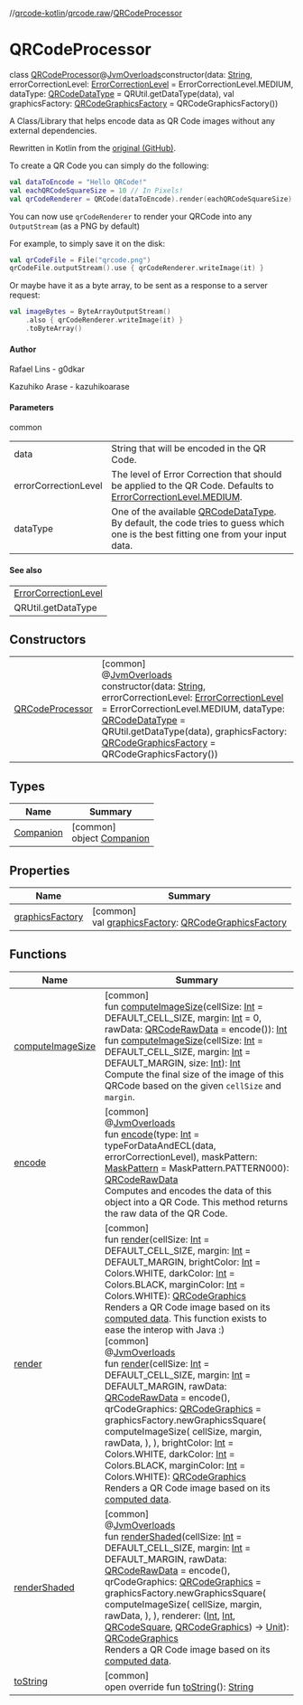 //[qrcode-kotlin](../../../index.md)/[qrcode.raw](../index.md)/[QRCodeProcessor](index.md)

# QRCodeProcessor

class [QRCodeProcessor](index.md)@[JvmOverloads](https://kotlinlang.org/api/latest/jvm/stdlib/kotlin-stdlib/kotlin.jvm/-jvm-overloads/index.html)constructor(data: [String](https://kotlinlang.org/api/latest/jvm/stdlib/kotlin-stdlib/kotlin/-string/index.html), errorCorrectionLevel: [ErrorCorrectionLevel](../-error-correction-level/index.md) = ErrorCorrectionLevel.MEDIUM, dataType: [QRCodeDataType](../-q-r-code-data-type/index.md) = QRUtil.getDataType(data), val graphicsFactory: [QRCodeGraphicsFactory](../../qrcode.render/-q-r-code-graphics-factory/index.md) = QRCodeGraphicsFactory())

A Class/Library that helps encode data as QR Code images without any external dependencies.

Rewritten in Kotlin from the [original (GitHub)](https://github.com/kazuhikoarase/qrcode-generator/blob/master/java/src/main/java/com/d_project/qrcode/QRCode.java).

To create a QR Code you can simply do the following:

```kotlin
val dataToEncode = "Hello QRCode!"
val eachQRCodeSquareSize = 10 // In Pixels!
val qrCodeRenderer = QRCode(dataToEncode).render(eachQRCodeSquareSize)
```

You can now use `qrCodeRenderer` to render your QRCode into any `OutputStream` (as a PNG by default)

For example, to simply save it on the disk:

```kotlin
val qrCodeFile = File("qrcode.png")
qrCodeFile.outputStream().use { qrCodeRenderer.writeImage(it) }
```

Or maybe have it as a byte array, to be sent as a response to a server request:

```kotlin
val imageBytes = ByteArrayOutputStream()
    .also { qrCodeRenderer.writeImage(it) }
    .toByteArray()
```

#### Author

Rafael Lins - g0dkar

Kazuhiko Arase - kazuhikoarase

#### Parameters

common

| | |
|---|---|
| data | String that will be encoded in the QR Code. |
| errorCorrectionLevel | The level of Error Correction that should be applied to the QR Code. Defaults to [ErrorCorrectionLevel.MEDIUM](../-error-correction-level/-m-e-d-i-u-m/index.md). |
| dataType | One of the available [QRCodeDataType](../-q-r-code-data-type/index.md). By default, the code tries to guess which one is the best fitting one from your input data. |

#### See also

| |
|---|
| [ErrorCorrectionLevel](../-error-correction-level/index.md) |
| QRUtil.getDataType |

## Constructors

| | |
|---|---|
| [QRCodeProcessor](-q-r-code-processor.md) | [common]<br>@[JvmOverloads](https://kotlinlang.org/api/latest/jvm/stdlib/kotlin-stdlib/kotlin.jvm/-jvm-overloads/index.html)<br>constructor(data: [String](https://kotlinlang.org/api/latest/jvm/stdlib/kotlin-stdlib/kotlin/-string/index.html), errorCorrectionLevel: [ErrorCorrectionLevel](../-error-correction-level/index.md) = ErrorCorrectionLevel.MEDIUM, dataType: [QRCodeDataType](../-q-r-code-data-type/index.md) = QRUtil.getDataType(data), graphicsFactory: [QRCodeGraphicsFactory](../../qrcode.render/-q-r-code-graphics-factory/index.md) = QRCodeGraphicsFactory()) |

## Types

| Name | Summary |
|---|---|
| [Companion](-companion/index.md) | [common]<br>object [Companion](-companion/index.md) |

## Properties

| Name | Summary |
|---|---|
| [graphicsFactory](graphics-factory.md) | [common]<br>val [graphicsFactory](graphics-factory.md): [QRCodeGraphicsFactory](../../qrcode.render/-q-r-code-graphics-factory/index.md) |

## Functions

| Name | Summary |
|---|---|
| [computeImageSize](compute-image-size.md) | [common]<br>fun [computeImageSize](compute-image-size.md)(cellSize: [Int](https://kotlinlang.org/api/latest/jvm/stdlib/kotlin-stdlib/kotlin/-int/index.html) = DEFAULT_CELL_SIZE, margin: [Int](https://kotlinlang.org/api/latest/jvm/stdlib/kotlin-stdlib/kotlin/-int/index.html) = 0, rawData: [QRCodeRawData](../-q-r-code-raw-data/index.md) = encode()): [Int](https://kotlinlang.org/api/latest/jvm/stdlib/kotlin-stdlib/kotlin/-int/index.html)<br>fun [computeImageSize](compute-image-size.md)(cellSize: [Int](https://kotlinlang.org/api/latest/jvm/stdlib/kotlin-stdlib/kotlin/-int/index.html) = DEFAULT_CELL_SIZE, margin: [Int](https://kotlinlang.org/api/latest/jvm/stdlib/kotlin-stdlib/kotlin/-int/index.html) = DEFAULT_MARGIN, size: [Int](https://kotlinlang.org/api/latest/jvm/stdlib/kotlin-stdlib/kotlin/-int/index.html)): [Int](https://kotlinlang.org/api/latest/jvm/stdlib/kotlin-stdlib/kotlin/-int/index.html)<br>Compute the final size of the image of this QRCode based on the given `cellSize` and `margin`. |
| [encode](encode.md) | [common]<br>@[JvmOverloads](https://kotlinlang.org/api/latest/jvm/stdlib/kotlin-stdlib/kotlin.jvm/-jvm-overloads/index.html)<br>fun [encode](encode.md)(type: [Int](https://kotlinlang.org/api/latest/jvm/stdlib/kotlin-stdlib/kotlin/-int/index.html) = typeForDataAndECL(data, errorCorrectionLevel), maskPattern: [MaskPattern](../-mask-pattern/index.md) = MaskPattern.PATTERN000): [QRCodeRawData](../-q-r-code-raw-data/index.md)<br>Computes and encodes the data of this object into a QR Code. This method returns the raw data of the QR Code. |
| [render](render.md) | [common]<br>fun [render](render.md)(cellSize: [Int](https://kotlinlang.org/api/latest/jvm/stdlib/kotlin-stdlib/kotlin/-int/index.html) = DEFAULT_CELL_SIZE, margin: [Int](https://kotlinlang.org/api/latest/jvm/stdlib/kotlin-stdlib/kotlin/-int/index.html) = DEFAULT_MARGIN, brightColor: [Int](https://kotlinlang.org/api/latest/jvm/stdlib/kotlin-stdlib/kotlin/-int/index.html) = Colors.WHITE, darkColor: [Int](https://kotlinlang.org/api/latest/jvm/stdlib/kotlin-stdlib/kotlin/-int/index.html) = Colors.BLACK, marginColor: [Int](https://kotlinlang.org/api/latest/jvm/stdlib/kotlin-stdlib/kotlin/-int/index.html) = Colors.WHITE): [QRCodeGraphics](../../qrcode.render/-q-r-code-graphics/index.md)<br>Renders a QR Code image based on its [computed data](encode.md). This function exists to ease the interop with Java :)<br>[common]<br>@[JvmOverloads](https://kotlinlang.org/api/latest/jvm/stdlib/kotlin-stdlib/kotlin.jvm/-jvm-overloads/index.html)<br>fun [render](render.md)(cellSize: [Int](https://kotlinlang.org/api/latest/jvm/stdlib/kotlin-stdlib/kotlin/-int/index.html) = DEFAULT_CELL_SIZE, margin: [Int](https://kotlinlang.org/api/latest/jvm/stdlib/kotlin-stdlib/kotlin/-int/index.html) = DEFAULT_MARGIN, rawData: [QRCodeRawData](../-q-r-code-raw-data/index.md) = encode(), qrCodeGraphics: [QRCodeGraphics](../../qrcode.render/-q-r-code-graphics/index.md) = graphicsFactory.newGraphicsSquare(             computeImageSize(                 cellSize,                 margin,                 rawData,             ),         ), brightColor: [Int](https://kotlinlang.org/api/latest/jvm/stdlib/kotlin-stdlib/kotlin/-int/index.html) = Colors.WHITE, darkColor: [Int](https://kotlinlang.org/api/latest/jvm/stdlib/kotlin-stdlib/kotlin/-int/index.html) = Colors.BLACK, marginColor: [Int](https://kotlinlang.org/api/latest/jvm/stdlib/kotlin-stdlib/kotlin/-int/index.html) = Colors.WHITE): [QRCodeGraphics](../../qrcode.render/-q-r-code-graphics/index.md)<br>Renders a QR Code image based on its [computed data](encode.md). |
| [renderShaded](render-shaded.md) | [common]<br>@[JvmOverloads](https://kotlinlang.org/api/latest/jvm/stdlib/kotlin-stdlib/kotlin.jvm/-jvm-overloads/index.html)<br>fun [renderShaded](render-shaded.md)(cellSize: [Int](https://kotlinlang.org/api/latest/jvm/stdlib/kotlin-stdlib/kotlin/-int/index.html) = DEFAULT_CELL_SIZE, margin: [Int](https://kotlinlang.org/api/latest/jvm/stdlib/kotlin-stdlib/kotlin/-int/index.html) = DEFAULT_MARGIN, rawData: [QRCodeRawData](../-q-r-code-raw-data/index.md) = encode(), qrCodeGraphics: [QRCodeGraphics](../../qrcode.render/-q-r-code-graphics/index.md) = graphicsFactory.newGraphicsSquare(             computeImageSize(                 cellSize,                 margin,                 rawData,             ),         ), renderer: ([Int](https://kotlinlang.org/api/latest/jvm/stdlib/kotlin-stdlib/kotlin/-int/index.html), [Int](https://kotlinlang.org/api/latest/jvm/stdlib/kotlin-stdlib/kotlin/-int/index.html), [QRCodeSquare](../../qrcode.internals/-q-r-code-square/index.md), [QRCodeGraphics](../../qrcode.render/-q-r-code-graphics/index.md)) -&gt; [Unit](https://kotlinlang.org/api/latest/jvm/stdlib/kotlin-stdlib/kotlin/-unit/index.html)): [QRCodeGraphics](../../qrcode.render/-q-r-code-graphics/index.md)<br>Renders a QR Code image based on its [computed data](encode.md). |
| [toString](to-string.md) | [common]<br>open override fun [toString](to-string.md)(): [String](https://kotlinlang.org/api/latest/jvm/stdlib/kotlin-stdlib/kotlin/-string/index.html) |
